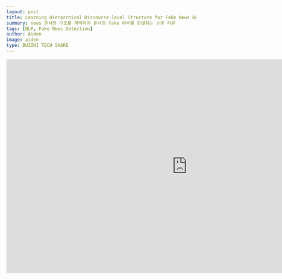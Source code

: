 ```yaml
---
layout: post
title: Learning Hierarchical Discourse-level Structure for Fake News Detection
summary: news 문서의 구조를 파악하여 문서의 fake 여부를 판별하는 논문 리뷰
tags: [NLP, Fake News Detection]
author: Aiden
image: aiden
type: BUZZNI TECH SHARE
---
```



<iframe src="https://drive.google.com/file/d/1rpn3OHy2ji4vWAbQs0-ly_Sv8xt59YIY/preview" frameborder="0" width="960" height="569" allowfullscreen="true" mozallowfullscreen="true" webkitallowfullscreen="true"></iframe>